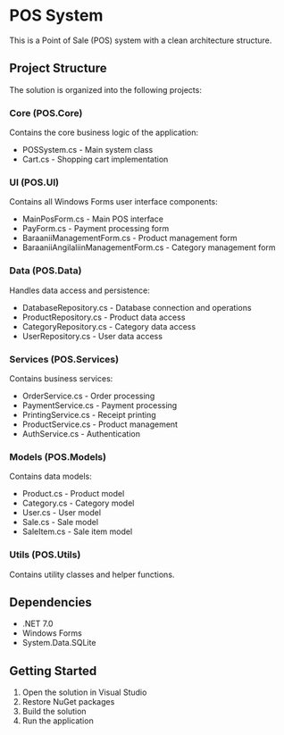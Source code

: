 # POS System

This is a Point of Sale (POS) system with a clean architecture structure.

## Project Structure

The solution is organized into the following projects:

### Core (POS.Core)
Contains the core business logic of the application:
- POSSystem.cs - Main system class
- Cart.cs - Shopping cart implementation

### UI (POS.UI)
Contains all Windows Forms user interface components:
- MainPosForm.cs - Main POS interface
- PayForm.cs - Payment processing form
- BaraaniiManagementForm.cs - Product management form
- BaraaniiAngilaliinManagementForm.cs - Category management form

### Data (POS.Data)
Handles data access and persistence:
- DatabaseRepository.cs - Database connection and operations
- ProductRepository.cs - Product data access
- CategoryRepository.cs - Category data access
- UserRepository.cs - User data access

### Services (POS.Services)
Contains business services:
- OrderService.cs - Order processing
- PaymentService.cs - Payment processing
- PrintingService.cs - Receipt printing
- ProductService.cs - Product management
- AuthService.cs - Authentication

### Models (POS.Models)
Contains data models:
- Product.cs - Product model
- Category.cs - Category model
- User.cs - User model
- Sale.cs - Sale model
- SaleItem.cs - Sale item model

### Utils (POS.Utils)
Contains utility classes and helper functions.

## Dependencies
- .NET 7.0
- Windows Forms
- System.Data.SQLite

## Getting Started
1. Open the solution in Visual Studio
2. Restore NuGet packages
3. Build the solution
4. Run the application 